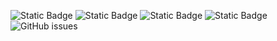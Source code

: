 ![Static Badge](https://img.shields.io/badge/blacklists-60-000000) ![Static Badge](https://img.shields.io/badge/blacklisted-2999275-cc0000) ![Static Badge](https://img.shields.io/badge/whitelisted-2242-00CC00) ![Static Badge](https://img.shields.io/badge/streaming_blacklist-28106-000000) ![GitHub issues](https://img.shields.io/github/issues/fabriziosalmi/blacklists)
